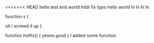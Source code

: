 <<<<<<< HEAD
hello test  and world
hddi fix typo
hello world
hi hi hi hi

function s
{


oh i screwd it up
}

function hotfix()
{
 yesno good
}
I added some function
